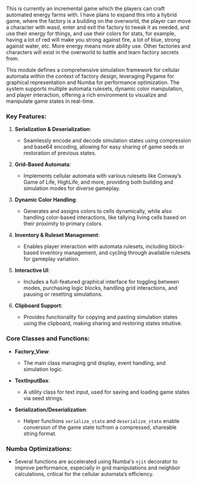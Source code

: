 This is currently an incremental game which the players can craft automated energy farms with. I have plans to expand
this into a hybrid game, where the factory is a building on the overworld, the player can move a character with wasd,
enter and exit the factory to tweak it as needed, and use their energy for things, and use their colors for stats,
for example, having a lot of red will make you strong against fire, a lot of blue, strong against water, etc.
More energy means more ability use. Other factories and characters will exist in the overworld to battle and learn
factory secrets from.

This module defines a comprehensive simulation framework for cellular automata within the context of factory design,
leveraging Pygame for graphical representation and Numba for performance optimization. The system supports multiple 
automata rulesets, dynamic color manipulation, and player interaction, offering a rich environment to visualize and 
manipulate game states in real-time.

### Key Features:
1. **Serialization & Deserialization**: 
   - Seamlessly encode and decode simulation states using compression and base64 encoding, allowing for easy sharing 
     of game seeds or restoration of previous states.
   
2. **Grid-Based Automata**: 
   - Implements cellular automata with various rulesets like Conway’s Game of Life, HighLife, and more, providing both 
     building and simulation modes for diverse gameplay.
   
3. **Dynamic Color Handling**: 
   - Generates and assigns colors to cells dynamically, while also handling color-based interactions, like tallying 
     living cells based on their proximity to primary colors.

4. **Inventory & Ruleset Management**: 
   - Enables player interaction with automata rulesets, including block-based inventory management, and cycling through 
     available rulesets for gameplay variation.

5. **Interactive UI**: 
   - Includes a full-featured graphical interface for toggling between modes, purchasing logic blocks, handling grid 
     interactions, and pausing or resetting simulations.

6. **Clipboard Support**: 
   - Provides functionality for copying and pasting simulation states using the clipboard, making sharing and restoring 
     states intuitive.

### Core Classes and Functions:
- **Factory_View**: 
   - The main class managing grid display, event handling, and simulation logic.
   
- **TextInputBox**: 
   - A utility class for text input, used for saving and loading game states via seed strings.

- **Serialization/Deserialization**: 
   - Helper functions `serialize_state` and `deserialize_state` enable conversion of the game state to/from a 
     compressed, shareable string format.

### Numba Optimizations:
- Several functions are accelerated using Numba's `njit` decorator to improve performance, especially in grid manipulations 
  and neighbor calculations, critical for the cellular automata’s efficiency.
